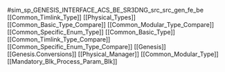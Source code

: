 #sim_sp_GENESIS_INTERFACE_ACS_BE_SR3DNG_src_src_gen_fe_be
[[Common_Timlink_Type]]
[[Physical_Types]]
[[Common_Basic_Type_Compare]]
[[Common_Modular_Type_Compare]]
[[Common_Specific_Enum_Type]]
[[Common_Basic_Type]]
[[Common_Timlink_Type_Compare]]
[[Common_Specific_Enum_Type_Compare]]
[[Genesis]]
[[Genesis.Conversions]]
[[Physical_Manager]]
[[Common_Modular_Type]]
[[Mandatory_Blk_Process_Param_Blk]]
